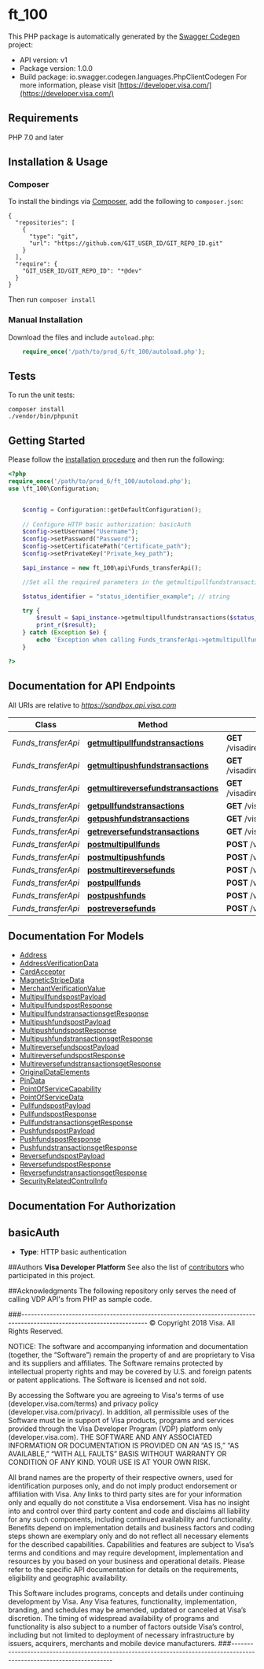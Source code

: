 # ft_100

This PHP package is automatically generated by the [Swagger Codegen](https://github.com/swagger-api/swagger-codegen) project:

- API version: v1
- Package version: 1.0.0
- Build package: io.swagger.codegen.languages.PhpClientCodegen
For more information, please visit [https://developer.visa.com/](https://developer.visa.com/)

## Requirements

PHP 7.0 and later

## Installation & Usage
### Composer

To install the bindings via [Composer](http://getcomposer.org/), add the following to `composer.json`:

```
{
  "repositories": [
    {
      "type": "git",
      "url": "https://github.com/GIT_USER_ID/GIT_REPO_ID.git"
    }
  ],
  "require": {
    "GIT_USER_ID/GIT_REPO_ID": "*@dev"
  }
}
```

Then run `composer install`

### Manual Installation

Download the files and include `autoload.php`:

```php
    require_once('/path/to/prod_6/ft_100/autoload.php');
```

## Tests

To run the unit tests:

```
composer install
./vendor/bin/phpunit
```

## Getting Started

Please follow the [installation procedure](#installation--usage) and then run the following:

```php
<?php
require_once('/path/to/prod_6/ft_100/autoload.php');
use \ft_100\Configuration;


    $config = Configuration::getDefaultConfiguration();
    
    // Configure HTTP basic authorization: basicAuth
    $config->setUsername("Username");
    $config->setPassword("Password");
    $config->setCertificatePath("Certificate_path");
    $config->setPrivateKey("Private_key_path");

    $api_instance = new ft_100\api\Funds_transferApi();

    //Set all the required parameters in the getmultipullfundstransactions. Look at the documentation for further clarification.

    $status_identifier = "status_identifier_example"; // string

    try {
        $result = $api_instance->getmultipullfundstransactions($status_identifier);
        print_r($result);
    } catch (Exception $e) {
        echo 'Exception when calling Funds_transferApi->getmultipullfundstransactions: ', $e->getMessage(), PHP_EOL;
    }

?>
```

## Documentation for API Endpoints

All URIs are relative to *https://sandbox.api.visa.com*

Class | Method | HTTP request | Description
------------ | ------------- | ------------- | -------------
*Funds_transferApi* | [**getmultipullfundstransactions**](docs/Api/Funds_transferApi.md#getmultipullfundstransactions) | **GET** /visadirect/fundstransfer/v1/multipullfundstransactions/{statusIdentifier} | 
*Funds_transferApi* | [**getmultipushfundstransactions**](docs/Api/Funds_transferApi.md#getmultipushfundstransactions) | **GET** /visadirect/fundstransfer/v1/multipushfundstransactions/{statusIdentifier} | 
*Funds_transferApi* | [**getmultireversefundstransactions**](docs/Api/Funds_transferApi.md#getmultireversefundstransactions) | **GET** /visadirect/fundstransfer/v1/multireversefundstransactions/{statusIdentifier} | 
*Funds_transferApi* | [**getpullfundstransactions**](docs/Api/Funds_transferApi.md#getpullfundstransactions) | **GET** /visadirect/fundstransfer/v1/pullfundstransactions/{statusIdentifier} | 
*Funds_transferApi* | [**getpushfundstransactions**](docs/Api/Funds_transferApi.md#getpushfundstransactions) | **GET** /visadirect/fundstransfer/v1/pushfundstransactions/{statusIdentifier} | 
*Funds_transferApi* | [**getreversefundstransactions**](docs/Api/Funds_transferApi.md#getreversefundstransactions) | **GET** /visadirect/fundstransfer/v1/reversefundstransactions/{statusIdentifier} | 
*Funds_transferApi* | [**postmultipullfunds**](docs/Api/Funds_transferApi.md#postmultipullfunds) | **POST** /visadirect/fundstransfer/v1/multipullfundstransactions | 
*Funds_transferApi* | [**postmultipushfunds**](docs/Api/Funds_transferApi.md#postmultipushfunds) | **POST** /visadirect/fundstransfer/v1/multipushfundstransactions | 
*Funds_transferApi* | [**postmultireversefunds**](docs/Api/Funds_transferApi.md#postmultireversefunds) | **POST** /visadirect/fundstransfer/v1/multireversefundstransactions | 
*Funds_transferApi* | [**postpullfunds**](docs/Api/Funds_transferApi.md#postpullfunds) | **POST** /visadirect/fundstransfer/v1/pullfundstransactions | 
*Funds_transferApi* | [**postpushfunds**](docs/Api/Funds_transferApi.md#postpushfunds) | **POST** /visadirect/fundstransfer/v1/pushfundstransactions | 
*Funds_transferApi* | [**postreversefunds**](docs/Api/Funds_transferApi.md#postreversefunds) | **POST** /visadirect/fundstransfer/v1/reversefundstransactions | 


## Documentation For Models

 - [Address](docs/Model/Address.md)
 - [AddressVerificationData](docs/Model/AddressVerificationData.md)
 - [CardAcceptor](docs/Model/CardAcceptor.md)
 - [MagneticStripeData](docs/Model/MagneticStripeData.md)
 - [MerchantVerificationValue](docs/Model/MerchantVerificationValue.md)
 - [MultipullfundspostPayload](docs/Model/MultipullfundspostPayload.md)
 - [MultipullfundspostResponse](docs/Model/MultipullfundspostResponse.md)
 - [MultipullfundstransactionsgetResponse](docs/Model/MultipullfundstransactionsgetResponse.md)
 - [MultipushfundspostPayload](docs/Model/MultipushfundspostPayload.md)
 - [MultipushfundspostResponse](docs/Model/MultipushfundspostResponse.md)
 - [MultipushfundstransactionsgetResponse](docs/Model/MultipushfundstransactionsgetResponse.md)
 - [MultireversefundspostPayload](docs/Model/MultireversefundspostPayload.md)
 - [MultireversefundspostResponse](docs/Model/MultireversefundspostResponse.md)
 - [MultireversefundstransactionsgetResponse](docs/Model/MultireversefundstransactionsgetResponse.md)
 - [OriginalDataElements](docs/Model/OriginalDataElements.md)
 - [PinData](docs/Model/PinData.md)
 - [PointOfServiceCapability](docs/Model/PointOfServiceCapability.md)
 - [PointOfServiceData](docs/Model/PointOfServiceData.md)
 - [PullfundspostPayload](docs/Model/PullfundspostPayload.md)
 - [PullfundspostResponse](docs/Model/PullfundspostResponse.md)
 - [PullfundstransactionsgetResponse](docs/Model/PullfundstransactionsgetResponse.md)
 - [PushfundspostPayload](docs/Model/PushfundspostPayload.md)
 - [PushfundspostResponse](docs/Model/PushfundspostResponse.md)
 - [PushfundstransactionsgetResponse](docs/Model/PushfundstransactionsgetResponse.md)
 - [ReversefundspostPayload](docs/Model/ReversefundspostPayload.md)
 - [ReversefundspostResponse](docs/Model/ReversefundspostResponse.md)
 - [ReversefundstransactionsgetResponse](docs/Model/ReversefundstransactionsgetResponse.md)
 - [SecurityRelatedControlInfo](docs/Model/SecurityRelatedControlInfo.md)


## Documentation For Authorization


## basicAuth

- **Type**: HTTP basic authentication


##Authors
 **Visa Developer Platform**
 See also the list of [contributors](https://github.com/visa/java-sample-code/graphs/contributors) who participated in this project.

##Acknowledgments
 The following repository only serves the need of calling VDP API's from PHP as sample code.

###----------------------------------------------------------------------------------------------------------------------
© Copyright 2018 Visa. All Rights Reserved.

NOTICE: The software and accompanying information and documentation (together, the “Software”) remain the property of
and are proprietary to Visa and its suppliers and affiliates. The Software remains protected by intellectual property
rights and may be covered by U.S. and foreign patents or patent applications. The Software is licensed and not sold.

By accessing the Software you are agreeing to Visa's terms of use (developer.visa.com/terms) and privacy policy (developer.visa.com/privacy).
In addition, all permissible uses of the Software must be in support of Visa products, programs and services provided
through the Visa Developer Program (VDP) platform only (developer.visa.com). THE SOFTWARE AND ANY ASSOCIATED
INFORMATION OR DOCUMENTATION IS PROVIDED ON AN “AS IS,” “AS AVAILABLE,” “WITH ALL FAULTS” BASIS WITHOUT WARRANTY OR
CONDITION OF ANY KIND. YOUR USE IS AT YOUR OWN RISK.

All brand names are the property of their respective owners, used for identification purposes only, and do not imply
product endorsement or affiliation with Visa. Any links to third party sites are for your information only and equally
do not constitute a Visa endorsement. Visa has no insight into and control over third party content and code and disclaims
all liability for any such components, including continued availability and functionality. Benefits depend on implementation
details and business factors and coding steps shown are exemplary only and do not reflect all necessary elements for the
described capabilities. Capabilities and features are subject to Visa’s terms and conditions and may require development,
implementation and resources by you based on your business and operational details. Please refer to the specific
API documentation for details on the requirements, eligibility and geographic availability.

This Software includes programs, concepts and details under continuing development by Visa. Any Visa features,
functionality, implementation, branding, and schedules may be amended, updated or canceled at Visa’s discretion.
The timing of widespread availability of programs and functionality is also subject to a number of factors outside Visa’s control,
including but not limited to deployment of necessary infrastructure by issuers, acquirers, merchants and mobile device manufacturers.
###----------------------------------------------------------------------------------------------------------------------